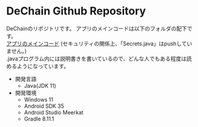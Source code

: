 # DeChain Github Repository
DeChainのリポジトリです。
アプリのメインコードは以下のフォルダの配下です。
<br>
[アプリのメインコード](app/src/main/java/jp/kozu_osaka/android/kozuzen)
(セキュリティの関係上、「Secrets.java」はpushしていません。)
<br>
.javaプログラム内には説明書きを書いているので、どんな人でもある程度は読めるようになっています。

- 開発言語
  - Java(JDK 11)
- 開発環境
  - Windows 11
  - Android SDK 35
  - Android Studio Meerkat
  - Gradle 8.11.1
